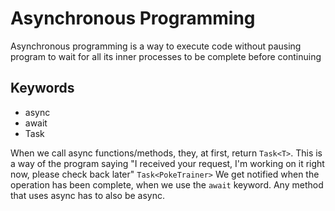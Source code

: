 # Asynchronous Programming

Asynchronous programming is a way to execute code without pausing program to wait for all its inner processes to be complete before continuing

## Keywords

- async
- await
- Task<T>

When we call async functions/methods, they, at first, return `Task<T>`. This is a way of the program saying "I received your request, I'm working on it right now, please check back later" `Task<PokeTrainer>`
We get notified when the operation has been complete, when we use the `await` keyword.
Any method that uses async has to also be async.
